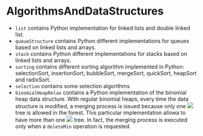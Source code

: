 # AlgorithmsAndDataStructures
- `list` contains Python implementation for linked lists and double linked list.
- `queueStructure` contains Python different implementations for queues based on linked lists and arrays.
- `stack` contains Python different implementations for stacks based on linked lists and arrays.
- `sorting` contains different sorting algorithm implemented in Python: selectionSort, insertionSort, bubbleSort, mergeSort, quickSort, heapSort and radixSort.
- `selection` contains some selection algorithms
- `binomialHeapRelax` contains a Python implementation of the binomial heap data structure. 
	With regular binomial heaps, every time the data structure is modified, a merging process is issued because only one <img src="https://render.githubusercontent.com/render/math?math=B_i"> tree is allowed in the forest.
	This particular implementation allowa to have more than one <img src="https://render.githubusercontent.com/render/math?math=B_i"> tree. In fact, the merging process is executed only when a `deleteMin` operation is requested.